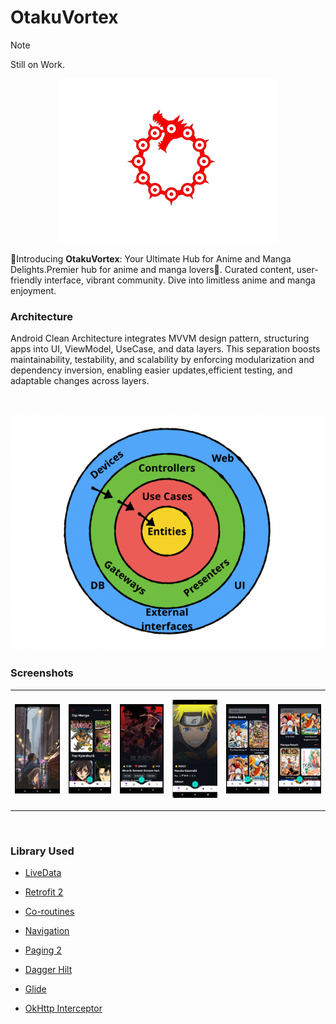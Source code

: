 # OtakuVortex

> [!NOTE]
> Still on Work.

<p align="center">
	<img src="app/src/main/res/drawable/logo_bg_removed.png" alt="logo" width="350" height="auto">
</p>

🌟Introducing **OtakuVortex**: Your Ultimate Hub for Anime and Manga Delights.Premier hub for anime and manga lovers🌸. Curated content, user-friendly interface, vibrant community. Dive into limitless anime and manga enjoyment.

### Architecture

Android Clean Architecture integrates MVVM design pattern, structuring apps into UI, ViewModel, UseCase, and data layers.
This separation boosts maintainability, testability, and scalability by enforcing modularization and dependency inversion,
enabling easier updates,efficient testing, and adaptable changes across layers.

<br>

<p align="center">
	<img src="./assets/clean_architecture.png" alt="architecture" height="auto">
</p>

### Screenshots 

<table>

<tr>
<td>
<p align="center">
	<img src="./assets/landing_screenshot.png" alt="landing screen" height="auto">
</p>
</td>
<td>
<p align="center">
	<img src="./assets/hot_screenshot.png" alt="homescreen" height="auto">
</p>
</td>
<td>
<p align="center">
	<img src="./assets/info_screenshot.png" alt="infoscreen" height="auto">
</p>
</td>
<td>
<p align="center">
	<img src="./assets/character_info_screenshot.png" alt="infoscreen_character" height="auto">
</p>
</td>
<td>
<p align="center">
	<img src="./assets/search_screenshot0.png" alt="search screen" height="auto">
</p>
</td>
<td>
<p align="center">
	<img src="./assets/search_screenshot1.png" alt="search screen" height="auto">
</p>
</td>
</tr>
</table>

<br>

### Library Used

- [LiveData](https://developer.android.com/reference/kotlin/androidx/lifecycle/LiveData)

- [Retrofit 2](https://github.com/square/retrofit)

- [Co-routines](https://github.com/Kotlin/kotlinx.coroutines)

- [Navigation](https://developer.android.com/jetpack/androidx/releases/navigation)

- [Paging 2](https://developer.android.com/topic/libraries/architecture/paging/)

- [Dagger Hilt](https://developer.android.com/training/dependency-injection/hilt-android)

- [Glide](https://github.com/bumptech/glide)

- [OkHttp Interceptor](https://github.com/square/okhttp/tree/master/okhttp-logging-interceptor)
